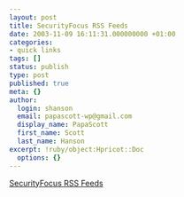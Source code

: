 ```yaml
---
layout: post
title: SecurityFocus RSS Feeds
date: 2003-11-09 16:11:31.000000000 +01:00
categories:
- quick links
tags: []
status: publish
type: post
published: true
meta: {}
author:
  login: shanson
  email: papascott-wp@gmail.com
  display_name: PapaScott
  first_name: Scott
  last_name: Hanson
excerpt: !ruby/object:Hpricot::Doc
  options: {}
---
```

<p><a title="News I can _really_ use. Via Scripting News." href="http://www.securityfocus.com/rss/index.shtml">SecurityFocus RSS Feeds</a></p>

